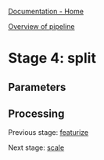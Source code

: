 [Documentation - Home](../../index.md)

[Overview of pipeline](03_pipeline.md)

# Stage 4: split

## Parameters

## Processing

Previous stage: [featurize](03_featurize.md)

Next stage: [scale](05_scale.md)
